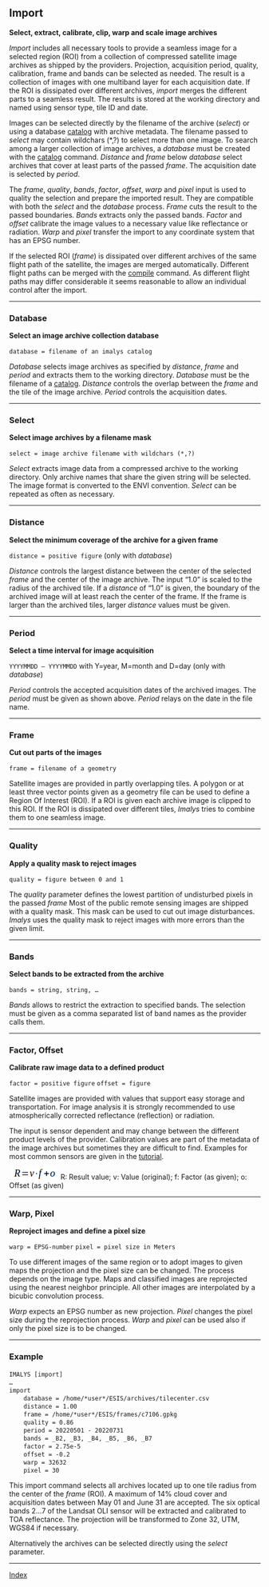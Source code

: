 ## Import	

**Select, extract, calibrate, clip, warp and scale image archives**

*Import* includes all necessary tools to provide a seamless image for a selected region (ROI) from a collection of compressed satellite image archives as shipped by the providers. Projection, acquisition period, quality, calibration, frame and bands can be selected as needed. The result is a collection of images with one multiband layer for each acquisition date. If the ROI is dissipated over different archives, *import* merges the different parts to a seamless result. The results is stored at the working directory and named using sensor type, tile ID and date. 

Images can be selected directly by the filename of the archive (*select*) or using a database [catalog](2_Catalog.md) with archive metadata. The filename passed to *select* may contain wildchars (*,?) to select more than one image. To search among a larger collection of image archives, a *database* must be created with the  [catalog](2_Catalog.md) command. *Distance* and *frame* below *database* select archives that cover at least parts of the passed *frame*. The acquisition date is selected by *period*.

The *frame*, *quality*, *bands*, *factor*, *offset*, *warp* and *pixel* input is used to quality the selection and prepare the imported result. They are compatible with both the *select* and the *database* process. *Frame* cuts the result to the passed boundaries. *Bands* extracts only the passed bands. *Factor* and *offset* calibrate the image values to a necessary value like reflectance or radiation. *Warp* and *pixel* transfer the import to any coordinate system that has an EPSG number.

If the selected ROI (*frame*) is dissipated over different archives of the same flight path of the satellite, the images are merged automatically. Different flight paths can be merged with the [compile](4_Compile.md) command. As different flight paths may differ considerable it seems reasonable to allow an individual control after the import.

------

### Database

**Select an image archive collection database**

`database = filename of an imalys catalog`

*Database* selects image archives as specified by *distance*, *frame* and *period* and extracts them to the working directory. *Database* must be the filename of a [catalog](2_Catalog.md). *Distance* controls the overlap between the *frame* and the tile of the image archive. *Period* controls the acquisition dates. 

------

### Select

**Select image archives by a filename mask**

`select = image archive filename with wildchars (*,?)`

*Select* extracts image data from a compressed archive to the working directory. Only archive names that share the given string will be selected. The image format is converted to the ENVI convention. *Select* can be repeated as often as necessary.

------

### Distance

**Select the minimum coverage of the archive for a given frame**

`distance = positive figure`	(only with *database*)

*Distance* controls the largest distance between the center of the selected *frame* and the center of the image archive. The input “1.0” is scaled to the radius of the archived tile. If a *distance* of “1.0” is given, the boundary of the archived image will at least reach the center of the frame. If the frame is larger than the archived tiles, larger *distance* values must be given.

------

### Period

**Select a time interval for image acquisition**

`YYYYMMDD – YYYYMMDD`	with Y=year, M=month and D=day	(only with *database*)

*Period* controls the accepted acquisition dates of the archived images. The *period* must be given as shown above. *Period* relays on the date in the file name.

------

### Frame

**Cut out parts of the images**

`frame = filename of a geometry`

Satellite images are provided in partly overlapping tiles. A polygon or at least three vector points given as a geometry file can be used to define a Region Of Interest (ROI). If a ROI is given each archive image is clipped to this ROI. If the ROI is dissipated over different tiles, *Imalys* tries to combine them to one seamless image.

------

### Quality

**Apply a quality mask to reject images**

`quality = figure between 0 and 1`

The *quality* parameter defines the lowest partition of undisturbed pixels in the passed *frame* Most of the public remote sensing images are shipped with a quality mask. This mask can be used to cut out image disturbances. *Imalys* uses the quality mask to reject images with more errors than the given limit.

------

### Bands

**Select bands to be extracted from the archive**

`bands = string, string, …`

*Bands* allows to restrict the extraction to specified bands. The selection must be given as a comma separated list of band names as the provider calls them.

------

### Factor, Offset

**Calibrate raw image data to a defined product**

`factor = positive figure`
`offset = figure`

Satellite images are provided with values that support easy storage and transportation. For image analysis it is strongly recommended to use atmospherically corrected reflectance (reflection) or radiation. 

The input is sensor dependent and may change between the different product levels of the provider. Calibration values are part of the metadata of the image archives but sometimes they are difficult to find. Examples for most common sensors are given in the [tutorial](../tutorials).

​	![image-20240319141735792](3_factor-offset.png)	R: Result value; v: Value (original); f: Factor (as given); o: Offset (as given)

------

### Warp, Pixel 

**Reproject images and define a pixel size**

`warp = EPSG-number`
`pixel = pixel size in Meters`

To use different images of the same region or to adopt images to given maps the projection and the pixel size can be changed. The process depends on the image type. Maps and classified images are reprojected using the nearest neighbor principle. All other images are interpolated by a bicubic convolution process.

*Warp* expects an EPSG number as new projection. *Pixel* changes the pixel size during the reprojection process. *Warp* and *pixel* can be used also if only the pixel size is to be changed. 

------

### Example

```
IMALYS [import]
…
import
	database = /home/*user*/ESIS/archives/tilecenter.csv
	distance = 1.00
	frame = /home/*user*/ESIS/frames/c7106.gpkg
	quality = 0.86
	period = 20220501 - 20220731
	bands = _B2, _B3, _B4, _B5, _B6, _B7
	factor = 2.75e-5
	offset = -0.2
	warp = 32632
	pixel = 30
```

This import command selects all archives located up to one tile radius from the center of the *frame* (ROI). A maximum of 14% cloud cover and acquisition dates between May 01 and June 31 are accepted. The six optical bands 2…7 of the Landsat OLI sensor will be extracted and calibrated to TOA reflectance. The projection will be transformed to Zone 32, UTM, WGS84 if necessary. 

Alternatively the archives can be selected directly using the *select* parameter.

------

[Index](0_Index.md)
